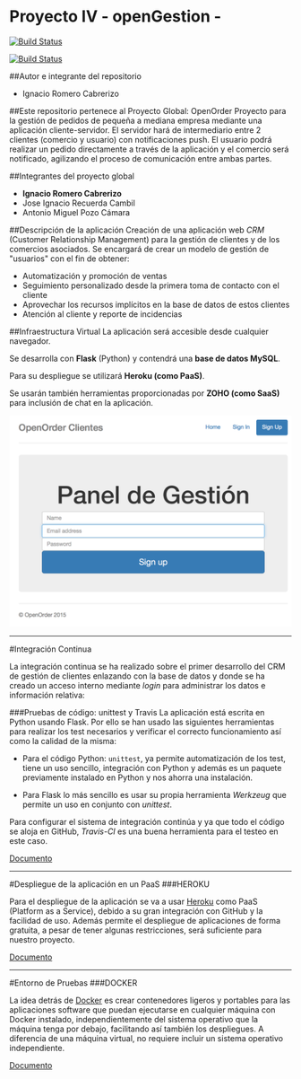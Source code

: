 # Proyecto IV - openGestion - #

[![Build Status](https://travis-ci.org/nachobit/IV_PR_OpenOrder.svg?branch=master)](https://travis-ci.org/nachobit/IV_PR_OpenOrder)

[![Build Status](https://snap-ci.com/nachobit/IV_PR_OpenOrder/branch/master/build_image)](https://snap-ci.com/nachobit/IV_PR_OpenOrder/branch/master)

##Autor e integrante del repositorio 
 - Ignacio Romero Cabrerizo

##Este repositorio pertenece al Proyecto Global: OpenOrder
Proyecto para la gestión de pedidos de pequeña a mediana empresa mediante una aplicación cliente-servidor. El servidor hará de intermediario entre 2 clientes (comercio y usuario) con notificaciones push. El usuario podrá realizar un pedido directamente a través de la aplicación y el comercio será notificado, agilizando el proceso de comunicación entre ambas partes.

##Integrantes del proyecto global
- **Ignacio Romero Cabrerizo**
- Jose Ignacio Recuerda Cambil
- Antonio Miguel Pozo Cámara

##Descripción de la aplicación
Creación de una aplicación web *CRM* (Customer Relationship Management) para la gestión de clientes y de los comercios asociados. Se encargará de crear un modelo de gestión de "usuarios" con el fin de obtener:

 - Automatización y promoción de ventas
 - Seguimiento personalizado desde la primera toma de contacto con el cliente
 - Aprovechar los recursos implícitos en la base de datos de estos clientes
 - Atención al cliente y reporte de incidencias

##Infraestructura Virtual
La aplicación será accesible desde cualquier navegador. 

Se desarrolla con **Flask** (Python) y contendrá una **base de datos MySQL**. 

Para su despliegue se utilizará **Heroku (como PaaS)**. 

Se usarán también herramientas proporcionadas por **ZOHO (como SaaS)** para inclusión de chat en la aplicación.

![img](https://github.com/nachobit/ETSIIT/blob/master/backup/IV1516/ejercicios/practica/pane2.png)

---
#Integración Continua

La integración continua se ha realizado sobre el primer desarrollo del CRM de gestión de clientes enlazando con la base de datos y donde se ha creado un acceso interno mediante *login* para administrar los datos e información relativa:

###Pruebas de código: unittest y Travis
La aplicación está escrita en Python usando Flask. Por ello se han usado las siguientes herramientas para realizar los test necesarios y verificar el correcto funcionamiento así como la calidad de la misma:

 - Para el código Python: `unittest`, ya permite automatización de los test, tiene un uso sencillo, integración con Python y además es un paquete previamente instalado en Python y nos ahorra una instalación. 
 
 - Para Flask lo más sencillo es usar su propia herramienta *Werkzeug* que permite un uso en conjunto con *unittest*.

Para configurar el sistema de integración continúa y ya que todo el código se aloja en GitHub, *Travis-CI* es una buena herramienta para el testeo en este caso. 

[Documento](https://github.com/nachobit/IV_PR_OpenOrder/blob/master/documentacion/integracioncont.md)
 
---

#Despliegue de la aplicación en un PaaS
###HEROKU

Para el despliegue de la aplicación se va a usar [Heroku](https://www.heroku.com/) como PaaS (Platform as a Service), debido a su gran integración con GitHub y la facilidad de uso. Además permite el despliegue de aplicaciones de forma gratuita, a pesar de tener algunas restricciones, será suficiente para nuestro proyecto.

[Documento](https://github.com/nachobit/IV_PR_OpenOrder/blob/master/documentacion/despliegue.md)

---

#Entorno de Pruebas
###DOCKER

La idea detrás de [Docker](https://www.docker.com) es crear contenedores ligeros y portables para las aplicaciones software que puedan ejecutarse en cualquier máquina con Docker instalado, independientemente del sistema operativo que la máquina tenga por debajo, facilitando así también los despliegues. A diferencia de una máquina virtual, no requiere incluir un sistema operativo independiente.

[Documento](https://github.com/nachobit/IV_PR_OpenOrder/blob/master/documentacion/entornopruebas.md)

